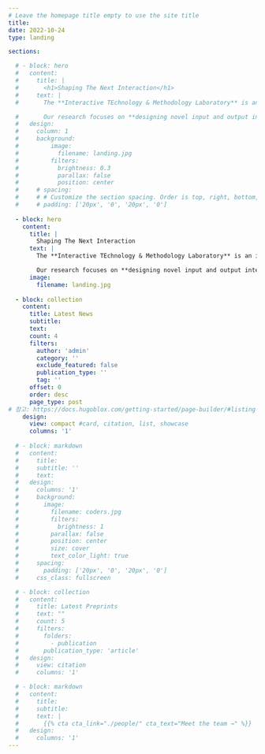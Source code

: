 ```yaml
---
# Leave the homepage title empty to use the site title
title:
date: 2022-10-24
type: landing

sections:

  # - block: hero
  #   content:
  #     title: |
  #       <h1>Shaping The Next Interaction</h1>
  #     text: |
  #       The **Interactive TEchnology & Methodology Laboratory** is an interdisciplinary research group in the Department of Software Convergence at Kyung Hee University. 

  #       Our research focuses on **designing novel input and output interfaces fostering seamless interactions** between humans and computers.
  #   design:
  #     column: 1
  #     background:
  #         image: 
  #           filename: landing.jpg
  #         filters:
  #           brightness: 0.3
  #           parallax: false
  #           position: center
  #     # spacing:
  #     # # Customize the section spacing. Order is top, right, bottom, left.
  #     # padding: ['20px', '0', '20px', '0']
      
  - block: hero
    content:
      title: |
        Shaping The Next Interaction
      text: |
        The **Interactive TEchnology & Methodology Laboratory** is an interdisciplinary research group in the Department of Software Convergence at Kyung Hee University. 

        Our research focuses on **designing novel input and output interfaces fostering seamless interactions** between humans and computers.
      image:
        filename: landing.jpg
  
  - block: collection
    content:
      title: Latest News
      subtitle:
      text:
      count: 4 
      filters:
        author: 'admin'
        category: ''
        exclude_featured: false
        publication_type: ''
        tag: ''
      offset: 0
      order: desc
      page_type: post
# 참고: https://docs.hugoblox.com/getting-started/page-builder/#listing-view      
    design:
      view: compact #card, citation, list, showcase
      columns: '1'
  
  # - block: markdown
  #   content:
  #     title:
  #     subtitle: ''
  #     text:
  #   design:
  #     columns: '1'
  #     background:
  #       image: 
  #         filename: coders.jpg
  #         filters:
  #           brightness: 1
  #         parallax: false
  #         position: center
  #         size: cover
  #         text_color_light: true
  #     spacing:
  #       padding: ['20px', '0', '20px', '0']
  #     css_class: fullscreen

  # - block: collection
  #   content:
  #     title: Latest Preprints
  #     text: ""
  #     count: 5
  #     filters:
  #       folders:
  #         - publication
  #       publication_type: 'article'
  #   design:
  #     view: citation
  #     columns: '1'

  # - block: markdown
  #   content:
  #     title:
  #     subtitle:
  #     text: |
  #       {{% cta cta_link="./people/" cta_text="Meet the team →" %}}
  #   design:
  #     columns: '1'
---
```

